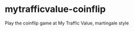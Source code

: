 mytrafficvalue-coinflip
=======================

Play the coinflip game at My Traffic Value, martingale style